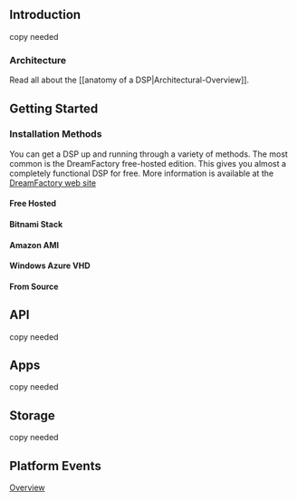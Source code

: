 ## Introduction

copy needed

### Architecture

Read all about the [[anatomy of a DSP|Architectural-Overview]].

## Getting Started

### Installation Methods
<a name="installation-methods"></a>

You can get a DSP up and running through a variety of methods. The most common is the DreamFactory free-hosted edition. This gives you almost a completely functional DSP for free. More information is available at the [DreamFactory web site](https://www.dreamfactory.com)

#### Free Hosted
#### Bitnami Stack
#### Amazon AMI
#### Windows Azure VHD
#### From Source

## API
copy needed

## Apps
copy needed

## Storage
copy needed

## Platform Events
[Overview](API-Events-overview)
